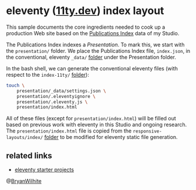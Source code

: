 # eleventy ([11ty.dev](https://11ty.dev)) index layout

This sample documents the core ingredients needed to cook up a production Web site based on the [Publications Index](http://songhayblog.azurewebsites.net/entry/2020-12-24-songhay-publications-and-the-concept-of-the-index) data of my Studio.

The Publications Index indexes a _Presentation_. To mark this, we start with the `presentation/` folder. We place the Publications Index file, `index.json`, in the conventional, eleventy `_data/` [folder](./index-11ty/presentation/_data) under the Presentation folder.

In the bash shell, we can generate the conventional eleventy files (with respect to the `index-11ty/` [folder](./index-11ty)):

```bash
touch \
    presentation/_data/settings.json \
    presentation/.eleventyignore \
    presentation/.eleventy.js \
    presentation/index.html
```

All of these files (except for `presentation/index.html`) will be filled out based on previous work with eleventy in this Studio and ongoing research. The `presentation/index.html` file is copied from the `responsive-layouts/index/` [folder](./index) to be modified for eleventy static file generation.

## related links

- [eleventy starter projects](https://www.11ty.dev/docs/starter/)

@[BryanWilhite](https://twitter.com/BryanWilhite)
